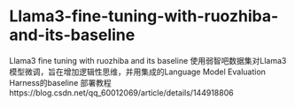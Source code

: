 # Llama3-fine-tuning-with-ruozhiba-and-its-baseline
Llama3 fine tuning with ruozhiba and its baseline
使用弱智吧数据集对Llama3模型微调，旨在增加逻辑性思维，并用集成的Language Model Evaluation Harness的baseline
部署教程https://blog.csdn.net/qq_60012069/article/details/144918806
